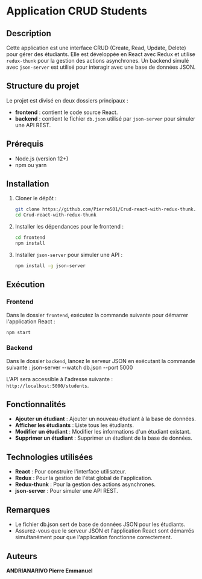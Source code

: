# Application CRUD Students

## Description
Cette application est une interface CRUD (Create, Read, Update, Delete) pour gérer des étudiants. Elle est développée en React avec Redux et utilise `redux-thunk` pour la gestion des actions asynchrones. Un backend simulé avec `json-server` est utilisé pour interagir avec une base de données JSON.

## Structure du projet
Le projet est divisé en deux dossiers principaux :
- **frontend** : contient le code source React.
- **backend** : contient le fichier `db.json` utilisé par `json-server` pour simuler une API REST.

## Prérequis
- Node.js (version 12+)
- npm ou yarn

## Installation

1. Cloner le dépôt :
    ```bash
    git clone https://github.com/Pierre501/Crud-react-with-redux-thunk.git
    cd Crud-react-with-redux-thunk

    ```

2. Installer les dépendances pour le frontend :
    ```bash
    cd frontend
    npm install
    ```

3. Installer `json-server` pour simuler une API :
    ```bash
    npm install -g json-server
    ```

## Exécution

### Frontend
Dans le dossier `frontend`, exécutez la commande suivante pour démarrer l'application React :
```bash
npm start
```

### Backend
Dans le dossier `backend`, lancez le serveur JSON en exécutant la commande suivante :
json-server --watch db.json --port 5000

L'API sera accessible à l'adresse suivante : `http://localhost:5000/students`.

## Fonctionnalités
- **Ajouter un étudiant** : Ajouter un nouveau étudiant à la base de données.
- **Afficher les étudiants** : Liste tous les étudiants.
- **Modifier un étudiant** : Modifier les informations d'un étudiant existant.
- **Supprimer un étudiant** : Supprimer un étudiant de la base de données.

## Technologies utilisées
- **React** : Pour construire l'interface utilisateur.
- **Redux** : Pour la gestion de l'état global de l'application.
- **Redux-thunk** : Pour la gestion des actions asynchrones.
- **json-server** : Pour simuler une API REST.

## Remarques
- Le fichier db.json sert de base de données JSON pour les étudiants.
- Assurez-vous que le serveur JSON et l'application React sont démarrés simultanément pour que l'application fonctionne correctement.

## Auteurs
**ANDRIANARIVO Pierre Emmanuel**
